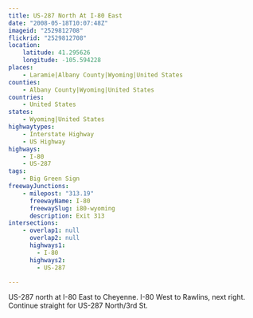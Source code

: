 ```yaml
---
title: US-287 North At I-80 East
date: "2008-05-18T10:07:48Z"
imageid: "2529812708"
flickrid: "2529812708"
location:
    latitude: 41.295626
    longitude: -105.594228
places:
    - Laramie|Albany County|Wyoming|United States
counties:
    - Albany County|Wyoming|United States
countries:
    - United States
states:
    - Wyoming|United States
highwaytypes:
    - Interstate Highway
    - US Highway
highways:
    - I-80
    - US-287
tags:
    - Big Green Sign
freewayJunctions:
    - milepost: "313.19"
      freewayName: I-80
      freewaySlug: i80-wyoming
      description: Exit 313
intersections:
    - overlap1: null
      overlap2: null
      highways1:
        - I-80
      highways2:
        - US-287

---
```

US-287 north at I-80 East to Cheyenne.  I-80 West to Rawlins, next right.  Continue straight for US-287 North/3rd St.